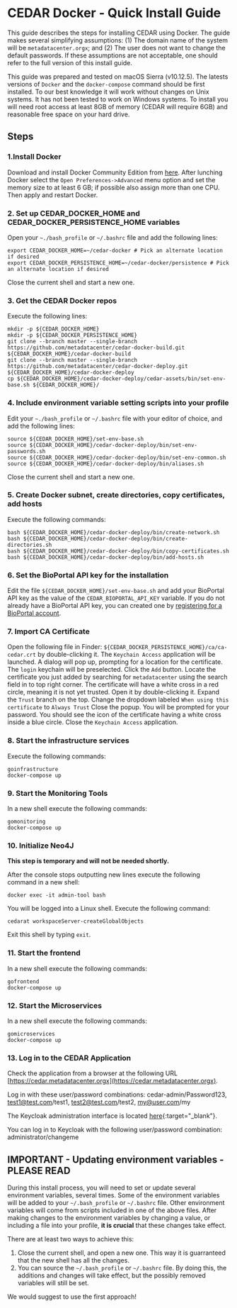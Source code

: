 # CEDAR Docker - Quick Install Guide

This guide describes the steps for installing CEDAR using Docker. The guide makes several simplifying assumptions: 
(1) The domain name of the system will be ``metadatacenter.orgx``;
and (2) The user does not want to change the default passwords. 
If these assumptions are not acceptable, one should refer to the full version of this install guide.

This guide was prepared and tested on macOS Sierra (v10.12.5).
The latests versions of ```Docker``` and the ```docker-compose``` command should be first installed.
To our best knowledge it will work without changes on Unix systems.
It has not been tested to work on Windows systems.
To install you will need root access at least 8GB of memory (CEDAR will require 6GB) and reasonable free space on your hard drive.

## Steps
### 1.Install Docker

Download and install Docker Community Edition from [here](https://www.docker.com/community-edition).
After lunching Docker select the ```Open Preferences->Advanced``` menu option and set the memory size
to at least 6 GB; if possible also assign more than one CPU. Then apply and restart Docker.

### 2. Set up CEDAR_DOCKER_HOME and CEDAR_DOCKER_PERSISTENCE_HOME variables

Open your ```~./bash_profile``` or ```~/.bashrc``` file and add the following lines:

    export CEDAR_DOCKER_HOME=~/cedar-docker # Pick an alternate location if desired
    export CEDAR_DOCKER_PERSISTENCE_HOME=~/cedar-docker/persistence # Pick an alternate location if desired

Close the current shell and start a new one.

### 3. Get the CEDAR Docker repos

Execute the following lines:

    mkdir -p ${CEDAR_DOCKER_HOME}
    mkdir -p ${CEDAR_DOCKER_PERSISTENCE_HOME}
    git clone --branch master --single-branch https://github.com/metadatacenter/cedar-docker-build.git ${CEDAR_DOCKER_HOME}/cedar-docker-build
    git clone --branch master --single-branch https://github.com/metadatacenter/cedar-docker-deploy.git ${CEDAR_DOCKER_HOME}/cedar-docker-deploy
    cp ${CEDAR_DOCKER_HOME}/cedar-docker-deploy/cedar-assets/bin/set-env-base.sh ${CEDAR_DOCKER_HOME}/


### 4. Include environment variable setting scripts into your profile

Edit your ``~./bash_profile`` or ``~/.bashrc`` file with your editor of choice, and add the following lines:

    source ${CEDAR_DOCKER_HOME}/set-env-base.sh
    source ${CEDAR_DOCKER_HOME}/cedar-docker-deploy/bin/set-env-passwords.sh
    source ${CEDAR_DOCKER_HOME}/cedar-docker-deploy/bin/set-env-common.sh
    source ${CEDAR_DOCKER_HOME}/cedar-docker-deploy/bin/aliases.sh

Close the current shell and start a new one.

### 5. Create Docker subnet, create directories, copy certificates, add hosts
Execute the following commands:

    bash ${CEDAR_DOCKER_HOME}/cedar-docker-deploy/bin/create-network.sh
    bash ${CEDAR_DOCKER_HOME}/cedar-docker-deploy/bin/create-directories.sh
    bash ${CEDAR_DOCKER_HOME}/cedar-docker-deploy/bin/copy-certificates.sh
    bash ${CEDAR_DOCKER_HOME}/cedar-docker-deploy/bin/add-hosts.sh

### 6. Set the BioPortal API key for the installation

Edit the file ```${CEDAR_DOCKER_HOME}/set-env-base.sh``` and add your BioPortal API key as the value of the ``CEDAR_BIOPORTAL_API_KEY`` variable.
If you do not already have a BioPortal API key, you can created one by [registering for a BioPortal account](https://bioportal.bioontology.org/accounts/new).

### 7. Import CA Certificate

Open the following file in Finder: ``${CEDAR_DOCKER_PERSISTENCE_HOME}/ca/ca-cedar.crt`` by double-clicking it.
The ``Keychain Access`` application  will be launched. A dialog will pop up, prompting for a location for the certificate.
The ``login`` keychain will be preselected. Click the ``Add`` button.
Locate the certificate you just added by searching for ``metadatacenter`` using the search field in to top right corner.
The certificate will have a white cross in a red circle, meaning it is not yet trusted.
Open it by double-clicking it.
Expand the ``Trust`` branch on the top.
Change the dropdown labeled ``When using this certificate`` to ``Always Trust``
Close the popup.
You will be prompted for your password.
You should see the icon of the certificate having a white cross inside a blue circle.
Close the ``Keychain Access`` application.

### 8. Start the infrastructure services

Execute the following commands:

    goinfrastructure
    docker-compose up

### 9. Start the Monitoring Tools

In a new shell execute the following commands:

    gomonitoring
    docker-compose up

### 10. Initialize Neo4J

**This step is temporary and will not be needed shortly.**

After the console stops outputting new lines execute the following command in a new shell:

    docker exec -it admin-tool bash

You will be logged into a Linux shell. Execute the following command:

    cedarat workspaceServer-createGlobalObjects
 
Exit this shell by typing ``exit``.

### 11. Start the frontend

In a new shell execute the following commands:

    gofrontend
    docker-compose up

### 12. Start the Microservices

In a new shell execute the following commands:

    gomicroservices
    docker-compose up

### 13. Log in to the CEDAR Application

Check the application from a browser at the following URL [https://cedar.metadatacenter.orgx](https://cedar.metadatacenter.orgx).

Log in with these user/password combinations: cedar-admin/Password123, test1@test.com/test1, test2@test.com/test2, my@user.com/my

The Keycloak administration interface is located [here](https://auth.metadatacenter.orgx/auth/admin/){:target="_blank"}.

You can log in to Keycloak with the following user/password combination: administrator/changeme

## IMPORTANT - Updating environment variables - PLEASE READ
During this install process, you will need to set or update several environment variables, several times.
Some of the environment variables will be added to your ``~/.bash_profile`` or ``~/.bashrc`` file.
Other environment variables will come from scripts included in one of the above files.
After making changes to the environment variables by changing a value, or including a file into your profile, **it is crucial** that these changes take effect.

There are at least two ways to achieve this:
1. Close the current shell, and open a new one. This way it is guarranteed that the new shell has all the changes.
1. You can source the ``~/.bash_profile`` or ``~/.bashrc`` file. By doing this, the additions and changes will take effect, but the possibly removed variables will still be set.

We would suggest to use the first approach!
